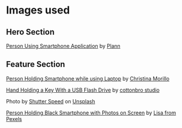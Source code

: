 # Images used

## Hero Section
[Person Using Smartphone Application](https://www.pexels.com/photo/person-using-smartphone-application-4549408/) by [Plann](https://www.pexels.com/@plann-2999237/)

## Feature Section
[Person Holding Smartphone while using Laptop](https://www.pexels.com/photo/person-holding-smartphone-while-using-laptop-1181244/) by [Christina Morillo](https://www.pexels.com/@divinetechygirl/)

[Hand Holding a Key With a USB Flash Drive](https://www.pexels.com/photo/hand-holding-a-key-with-a-usb-flash-drive-5474298/) by [cottonbro studio](https://www.pexels.com/@cottonbro/)

Photo by [Shutter Speed](https://unsplash.com/@shutter_speed_?utm_content=creditCopyText&utm_medium=referral&utm_source=unsplash) on [Unsplash](https://unsplash.com/photos/a-stack-of-colorful-blocks-with-social-icons-on-them-ZOdMXpVUjqA?utm_content=creditCopyText&utm_medium=referral&utm_source=unsplash)

[Person Holding Black Smartphone with Photos on Screen](https://www.pexels.com/photo/person-holding-black-smartphone-with-photos-on-screen-6804422/) by [Lisa from Pexels](https://www.pexels.com/@fotios-photos/)
